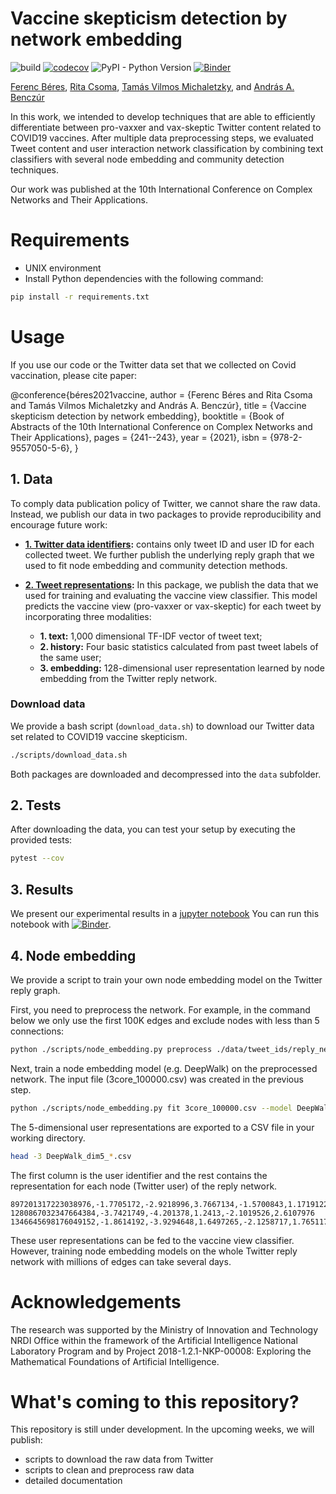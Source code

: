 # Vaccine skepticism detection by network embedding

![build](https://github.com/ferencberes/covid-vaccine-network/actions/workflows/main.yml/badge.svg)
[![codecov](https://codecov.io/gh/ferencberes/covid-vaccine-network/branch/main/graph/badge.svg?token=B2D3JHO2K3)](https://codecov.io/gh/ferencberes/covid-vaccine-network)
![PyPI - Python Version](https://img.shields.io/badge/python-3.6%20|%203.7%20|%203.8%20|%203.9-blue.svg)
[![Binder](https://mybinder.org/badge_logo.svg)](https://mybinder.org/v2/gh/ferencberes/cid-vaccine-network/HEAD?filepath=ipython%2FVaxxerModelResults.ipynb)

[Ferenc Béres](https://github.com/ferencberes), [Rita Csoma](https://github.com/csomarita), [Tamás Vilmos Michaletzky](https://github.com/tmichaletzky), and [András A. Benczúr](https://mi.nemzetilabor.hu/people/andras-benczur)


In this work, we intended to develop techniques that are able to efficiently differentiate between pro-vaxxer and vax-skeptic Twitter content related to COVID19 vaccines. After multiple data preprocessing steps, we evaluated Tweet content and user interaction network classification by combining text classifiers with several node embedding and community detection techniques. 

Our work was published at the 10th International Conference on Complex Networks and Their Applications.

# Requirements

- UNIX environment
- Install Python dependencies with the following command:

```bash
pip install -r requirements.txt
```

# Usage

If you use our code or the Twitter data set that we collected on Covid vaccination, please cite paper:

@conference{béres2021vaccine,
  author       = {Ferenc Béres and Rita Csoma and Tamás Vilmos Michaletzky and András A. Benczúr}, 
  title        = {Vaccine skepticism detection by network embedding},
  booktitle    = {Book of Abstracts of the 10th International Conference on Complex Networks and Their Applications},
  pages        = {241--243},
  year         = {2021},
  isbn         = {978-2-9557050-5-6},
}

## 1. Data

To comply data publication policy of Twitter, we cannot share the raw data. Instead, we publish our data in two packages to provide reproducibility and encourage future work:

- **[1. Twitter data identifiers](http://info.ilab.sztaki.hu/~fberes/covid_vaccine_data/tweet_ids_2021-11-18.zip):** contains only tweet ID and user ID for each collected tweet. We further publish the underlying reply graph that we used to fit node embedding and community detection methods. 

- **[2. Tweet representations](http://info.ilab.sztaki.hu/~fberes/covid_vaccine_data/covid_vaxxer_representations_2021-09-24.zip):** In this package, we publish the data that we used for training and evaluating the vaccine view classifier. This model predicts the vaccine view (pro-vaxxer or vax-skeptic) for each tweet by incorporating three modalities:

   * **1. text:** 1,000 dimensional TF-IDF vector of tweet text;
   * **2. history:** Four basic statistics calculated from past tweet labels of the same user;
   * **3. embedding:** 128-dimensional user representation learned by node embedding from the Twitter reply network.
   
### Download data

We provide a bash script (`download_data.sh`) to download our Twitter data set related to COVID19 vaccine skepticism.

```bash
./scripts/download_data.sh
```

Both packages are downloaded and decompressed into the `data` subfolder.

## 2. Tests

After downloading the data, you can test your setup by executing the provided tests:

```bash
pytest --cov
```

## 3. Results

We present our experimental results in a [jupyter notebook](ipython/VaxxerModelResults.ipynb)
You can run this notebook with [![Binder](https://mybinder.org/badge_logo.svg)](https://mybinder.org/v2/gh/ferencberes/cid-vaccine-network/HEAD?filepath=ipython%2FVaxxerModelResults.ipynb).

## 4. Node embedding

We provide a script to train your own node embedding model on the Twitter reply graph.

First, you need to preprocess the network. For example, in the command below we only use the first 100K edges and exclude nodes with less than 5 connections:
```bash
python ./scripts/node_embedding.py preprocess ./data/tweet_ids/reply_network.txt --con 3 --rows 100000
```

Next, train a node embedding model (e.g. DeepWalk) on the preprocessed network. The input file (3core_100000.csv) was created in the previous step.
```bash
python ./scripts/node_embedding.py fit 3core_100000.csv --model DeepWalk
```

The 5-dimensional user representations are exported to a CSV file in your working directory. 
```bash
head -3 DeepWalk_dim5_*.csv
```

The first column is the user identifier and the rest contains the representation for each node (Twitter user) of the reply network.
```
897201317223038976,-1.7705172,-2.9218996,3.7667134,-1.5700843,1.1719122
1280867032347664384,-3.7421749,-4.201378,1.2413,-2.1019526,2.6107976
1346645698176049152,-1.8614192,-3.9294648,1.6497265,-2.1258717,1.7651175
```
These user representations can be fed to the vaccine view classifier. However, training node embedding models on the whole Twitter reply network with millions of edges can take several days.

# Acknowledgements

The research was supported by the Ministry of Innovation and Technology NRDI Office within the framework of the Artificial Intelligence National Laboratory Program and by Project 2018-1.2.1-NKP-00008: Exploring the Mathematical Foundations of Artificial Intelligence.

# What's coming to this repository?

This repository is still under development. In the upcoming weeks, we will publish:
- scripts to download the raw data from Twitter
- scripts to clean and preprocess raw data
- detailed documentation
